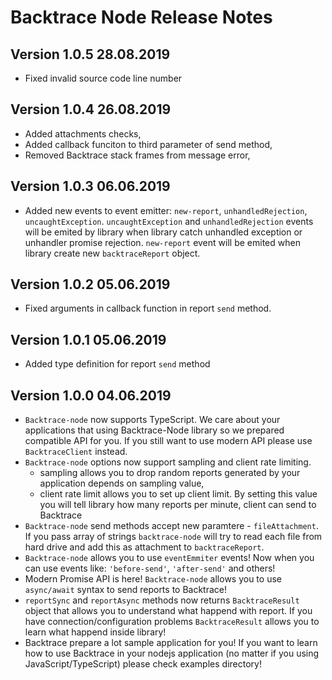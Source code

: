 # Backtrace Node Release Notes

## Version 1.0.5 28.08.2019
* Fixed invalid source code line number

## Version 1.0.4 26.08.2019
* Added attachments checks,
* Added callback funciton to third parameter of send method,
* Removed Backtrace stack frames from message error,

## Version 1.0.3 06.06.2019
* Added new events to event emitter: `new-report`, `unhandledRejection`, `uncaughtException`. `uncaughtException` and `unhandledRejection` events will be emited by library when library catch unhandled exception or unhandler promise rejection. `new-report` event will be emited when library create new `backtraceReport` object.

## Version 1.0.2 05.06.2019
* Fixed arguments in callback function in report `send` method.

## Version 1.0.1 05.06.2019

* Added type definition for report `send` method

## Version 1.0.0 04.06.2019

* `Backtrace-node` now supports TypeScript. We care about your applications that using Backtrace-Node library so we prepared compatible API for you. If you still want to use modern API please use `BacktraceClient` instead.
* `Backtrace-node` options now support sampling and client rate limiting.
    - sampling allows you to drop random reports generated by your application depends on sampling value,
    - client rate limit allows you to set up client limit. By setting this value you will tell library how many reports per minute, client can send to Backtrace
* `Backtrace-node` send methods accept new paramtere - `fileAttachment`. If you pass array of strings `backtrace-node` will try to read each file from hard drive and add this as attachment to `backtraceReport`.
* `Backtrace-node` allows you to use `eventEmmiter` events! Now when you can use events like:  `'before-send'`, `'after-send'` and others!
* Modern Promise API is here! `Backtrace-node` allows you to use `async/await` syntax to send reports to Backtrace!
* `reportSync` and `reportAsync` methods now returns `BacktraceResult` object that allows you to understand what happend with report. If you have connection/configuration problems `BacktraceResult` allows you to learn what happend inside library!
* Backtrace prepare a lot sample application for you! If you want to learn how to use Backtrace in your nodejs application (no matter if you using JavaScript/TypeScript) please check examples directory! 